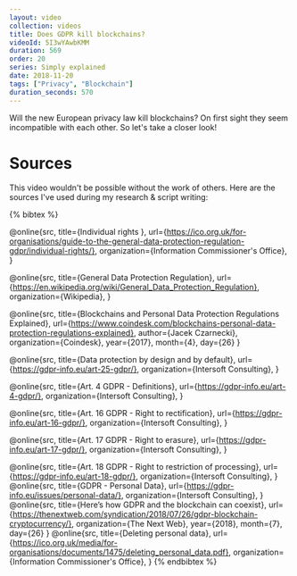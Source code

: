 ```yaml
---
layout: video
collection: videos
title: Does GDPR kill blockchains?
videoId: 5I3wYAwbKMM
duration: 569
order: 20
series: Simply explained
date: 2018-11-20
tags: ["Privacy", "Blockchain"]
duration_seconds: 570
---
```


Will the new European privacy law kill blockchains? On first sight they seem incompatible with each other. So let's take a closer look!

# Sources
This video wouldn't be possible without the work of others. Here are the sources I've used during my research & script writing:

{% bibtex %}

@online{src,
    title={Individual rights },
    url={https://ico.org.uk/for-organisations/guide-to-the-general-data-protection-regulation-gdpr/individual-rights/},
    organization={Information Commissioner's Office},
}

@online{src,
    title={General Data Protection Regulation},
    url={https://en.wikipedia.org/wiki/General_Data_Protection_Regulation},
    organization={Wikipedia},
}

@online{src,
    title={Blockchains and Personal Data Protection Regulations Explained},
    url={https://www.coindesk.com/blockchains-personal-data-protection-regulations-explained},
    author={Jacek Czarnecki},
    organization={Coindesk},
    year={2017},
    month={4},
    day={26}
}

@online{src,
    title={Data protection by design and by default},
    url={https://gdpr-info.eu/art-25-gdpr/},
    organization={Intersoft Consulting},
}

@online{src,
    title={Art. 4 GDPR - Definitions},
    url={https://gdpr-info.eu/art-4-gdpr/},
    organization={Intersoft Consulting},
}

@online{src,
    title={Art. 16 GDPR - Right to rectification},
    url={https://gdpr-info.eu/art-16-gdpr/},
    organization={Intersoft Consulting},
}

@online{src,
    title={Art. 17 GDPR - Right to erasure},
    url={https://gdpr-info.eu/art-17-gdpr/},
    organization={Intersoft Consulting},
}

@online{src,
    title={Art. 18 GDPR - Right to restriction of processing},
    url={https://gdpr-info.eu/art-18-gdpr/},
    organization={Intersoft Consulting},
}
@online{src,
    title={GDPR - Personal Data},
    url={https://gdpr-info.eu/issues/personal-data/},
    organization={Intersoft Consulting},
}
@online{src,
    title={Here’s how GDPR and the blockchain can coexist},
    url={https://thenextweb.com/syndication/2018/07/26/gdpr-blockchain-cryptocurrency/},
    organization={The Next Web},
    year={2018},
    month={7},
    day={26}
}
@online{src,
    title={Deleting personal data},
    url={https://ico.org.uk/media/for-organisations/documents/1475/deleting_personal_data.pdf},
    organization={Information Commissioner's Office},
}
{% endbibtex %}